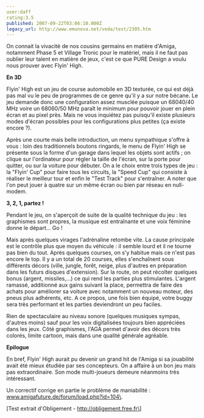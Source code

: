 ```yaml
---
user:daff
rating:3.5
published: 2007-09-22T03:06:10.000Z
legacy_url: http://www.emunova.net/veda/test/2305.htm
---
```

On connait la vivacité de nos cousins germains en matière d'Amiga, notamment Phase 5 et Village Tronic pour le matériel, mais il ne faut pas oublier leur talent en matière de jeux, c'est ce que PURE Design a voulu nous prouver avec Flyin' High.  

  

**En 3D**  

  

Flyin' High est un jeu de course automobile en 3D texturée, ce qui est déjà pas mal vu le peu de programmes de ce genre qu'il y a sur notre bécane. Le jeu demande donc une configuration assez musclée puisque un 68040/40 MHz voire un 68060/50 MHz paraît le minimum pour pouvoir jouer en plein écran et au pixel près. Mais ne vous inquiétez pas puisqu'il existe plusieurs modes d'écran possibles pour les configurations plus petites (ça existe encore ?).  

  

Après une courte mais belle introduction, un menu sympathique s'offre à vous : loin des traditionnels boutons ringards, le menu de Flyin' High se présente sous la forme d'un garage dans lequel les objets sont actifs ; on clique sur l'ordinateur pour régler la taille de l'écran, sur la porte pour quitter, ou sur la voiture pour débuter. On a le choix entre trois types de jeu : la "Flyin' Cup" pour faire tous les circuits, la "Speed Cup" qui consiste à réaliser le meilleur tour et enfin le "Test Track" pour s'entraîner. A noter que l'on peut jouer à quatre sur un même écran ou bien par réseau en null-modem.  

  

**3, 2, 1, partez !**  

  

Pendant le jeu, on s'aperçoit de suite de la qualité technique du jeu : les graphismes sont propres, la musique est entraînante et une voix féminine donne le départ... Go !  

  

Mais après quelques virages l'adrénaline retombe vite. La cause principale est le contrôle plus que moyen du véhicule : il semble lourd et il ne tourne pas bien du tout. Après quelques courses, on s'y habitue mais ce n'est pas encore le top. Il y a un total de 20 courses, elles s'enchaînent sous différents décors (ville, jungle, forêt, neige, plus d'autres en préparation dans les futurs disques d'extension). Sur la route, on peut récolter quelques bonus (argent, missiles,...) ce qui rend les parties plus stimulantes. L'argent ramassé, additionné aux gains suivant la place, permettra de faire des achats pour améliorer sa voiture avec notamment un nouveau moteur, des pneus plus adhérents, etc. A ce propos, une fois bien équipé, votre buggy sera très performant et les parties deviendront un peu faciles.  

  

Rien de spectaculaire au niveau sonore (quelques musiques sympas, d'autres moins) sauf pour les voix digitalisées toujours bien appréciées dans les jeux. Côté graphismes, l'AGA permet d'avoir des décors très colorés, limite cartoon, mais dans une qualité générale agréable.  

  

**Epilogue**  

  

En bref, Flyin' High aurait pu devenir un grand hit de l'Amiga si sa jouabilité avait été mieux étudiée par ses concepteurs. On a affaire à un bon jeu mais pas extraordinaire. Son mode multi-joueurs demeure néanmoins très intéressant.  

  

Un correctif corrige en partie le problème de maniabilité : www.amigafuture.de/forum/load.php?id=104\.  

  

\[Test extrait d'Obligement - http://obligement.free.fr\]